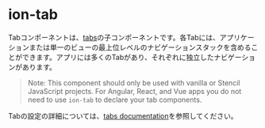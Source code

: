 # ion-tab

Tabコンポーネントは、[tabs](../tabs)の子コンポーネントです。各Tabには、アプリケーションまたは単一のビューの最上位レベルのナビゲーションスタックを含めることができます。アプリには多くのTabがあり、それぞれに独立したナビゲーションがあります。

> Note: This component should only be used with vanilla or Stencil JavaScript projects. For Angular, React, and Vue apps you do not need to use `ion-tab` to declare your tab components.
  
Tabの設定の詳細については、[tabs documentation](../tabs/)を参照してください。


